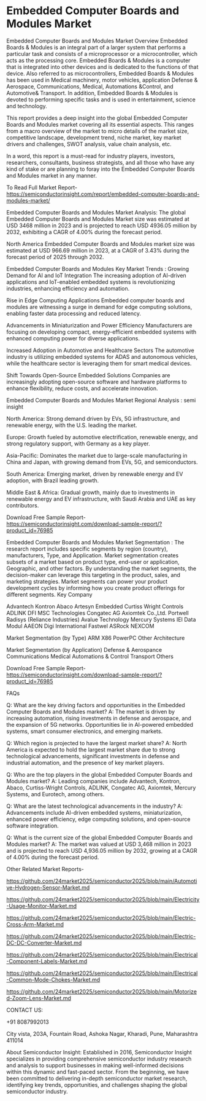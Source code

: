 <h1>Embedded Computer Boards and Modules Market</h1>
Embedded Computer Boards and Modules Market Overview
Embedded Boards & Modules is an integral part of a larger system that performs a particular task and consists of a microprocessor or a microcontroller, which acts as the processing core. Embedded Boards & Modules is a computer that is integrated into other devices and is dedicated to the functions of that device. Also referred to as microcontrollers, Embedded Boards & Modules has been used in Medical machinery, motor vehicles, application Defense & Aerospace, Communications, Medical, Automations &Control, and Automotive& Transport. In addition, Embedded Boards & Modules is devoted to performing specific tasks and is used in entertainment, science and technology.

This report provides a deep insight into the global Embedded Computer Boards and Modules market covering all its essential aspects. This ranges from a macro overview of the market to micro details of the market size, competitive landscape, development trend, niche market, key market drivers and challenges, SWOT analysis, value chain analysis, etc.

In a word, this report is a must-read for industry players, investors, researchers, consultants, business strategists, and all those who have any kind of stake or are planning to foray into the Embedded Computer Boards and Modules market in any manner.

To Read Full Market Report-
https://semiconductorinsight.com/report/embedded-computer-boards-and-modules-market/

Embedded Computer Boards and Modules Market Analysis:
The global Embedded Computer Boards and Modules Market size was estimated at USD 3468 million in 2023 and is projected to reach USD 4936.05 million by 2032, exhibiting a CAGR of 4.00% during the forecast period.

North America Embedded Computer Boards and Modules market size was estimated at USD 966.69 million in 2023, at a CAGR of 3.43% during the forecast period of 2025 through 2032.

Embedded Computer Boards and Modules Key Market Trends :
Growing Demand for AI and IoT Integration
The increasing adoption of AI-driven applications and IoT-enabled embedded systems is revolutionizing industries, enhancing efficiency and automation.

Rise in Edge Computing Applications
Embedded computer boards and modules are witnessing a surge in demand for edge computing solutions, enabling faster data processing and reduced latency.

Advancements in Miniaturization and Power Efficiency
Manufacturers are focusing on developing compact, energy-efficient embedded systems with enhanced computing power for diverse applications.

Increased Adoption in Automotive and Healthcare Sectors
The automotive industry is utilizing embedded systems for ADAS and autonomous vehicles, while the healthcare sector is leveraging them for smart medical devices.

Shift Towards Open-Source Embedded Solutions
Companies are increasingly adopting open-source software and hardware platforms to enhance flexibility, reduce costs, and accelerate innovation.

Embedded Computer Boards and Modules Market Regional Analysis :
semi insight

North America:
Strong demand driven by EVs, 5G infrastructure, and renewable energy, with the U.S. leading the market.

Europe:
Growth fueled by automotive electrification, renewable energy, and strong regulatory support, with Germany as a key player.

Asia-Pacific:
Dominates the market due to large-scale manufacturing in China and Japan, with growing demand from EVs, 5G, and semiconductors.

South America:
Emerging market, driven by renewable energy and EV adoption, with Brazil leading growth.

Middle East & Africa:
Gradual growth, mainly due to investments in renewable energy and EV infrastructure, with Saudi Arabia and UAE as key contributors.

Download Free Sample Report-
https://semiconductorinsight.com/download-sample-report/?product_id=76985

Embedded Computer Boards and Modules Market Segmentation :
The research report includes specific segments by region (country), manufacturers, Type, and Application. Market segmentation creates subsets of a market based on product type, end-user or application, Geographic, and other factors. By understanding the market segments, the decision-maker can leverage this targeting in the product, sales, and marketing strategies. Market segments can power your product development cycles by informing how you create product offerings for different segments.
Key Company

Advantech
Kontron
Abaco
Artesyn Embedded
Curtiss Wright Controls
ADLINK
DFI
MSC Technologies
Congatec AG
Axiomtek Co.,Ltd.
Portwell
Radisys (Reliance Industries)
Avalue Technology
Mercury Systems
IEI
Data Modul
AAEON
Digi International
Fastwel
ASRock
NEXCOM

Market Segmentation (by Type)
ARM
X86
PowerPC
Other Architecture

Market Segmentation (by Application)
Defense & Aerospance
Communications
Medical
Automations & Control
Transport
Others

Download Free Sample Report-
https://semiconductorinsight.com/download-sample-report/?product_id=76985

FAQs


Q: What are the key driving factors and opportunities in the Embedded Computer Boards and Modules market?
A: The market is driven by increasing automation, rising investments in defense and aerospace, and the expansion of 5G networks. Opportunities lie in AI-powered embedded systems, smart consumer electronics, and emerging markets.

Q: Which region is projected to have the largest market share?
A: North America is expected to hold the largest market share due to strong technological advancements, significant investments in defense and industrial automation, and the presence of key market players.

Q: Who are the top players in the global Embedded Computer Boards and Modules market?
A: Leading companies include Advantech, Kontron, Abaco, Curtiss-Wright Controls, ADLINK, Congatec AG, Axiomtek, Mercury Systems, and Eurotech, among others.

Q: What are the latest technological advancements in the industry?
A: Advancements include AI-driven embedded systems, miniaturization, enhanced power efficiency, edge computing solutions, and open-source software integration.

Q: What is the current size of the global Embedded Computer Boards and Modules market?
A: The market was valued at USD 3,468 million in 2023 and is projected to reach USD 4,936.05 million by 2032, growing at a CAGR of 4.00% during the forecast period.

Other Related Market Reports-

https://github.com/24market2025/semiconductor2025/blob/main/Automotive-Hydrogen-Sensor-Market.md

https://github.com/24market2025/semiconductor2025/blob/main/Electricity-Usage-Monitor-Market.md

https://github.com/24market2025/semiconductor2025/blob/main/Electric-Cross-Arm-Market.md

https://github.com/24market2025/semiconductor2025/blob/main/Electric-DC-DC-Converter-Market.md

https://github.com/24market2025/semiconductor2025/blob/main/Electrical-Component-Labels-Market.md

https://github.com/24market2025/semiconductor2025/blob/main/Electrical-Common-Mode-Chokes-Market.md

https://github.com/24market2025/semiconductor2025/blob/main/Motorized-Zoom-Lens-Market.md

CONTACT US:

+91 8087992013

City vista, 203A, Fountain Road, Ashoka Nagar, Kharadi, Pune, Maharashtra 411014

About Semiconductor Insight:
Established in 2016, Semiconductor Insight specializes in providing comprehensive semiconductor industry research and analysis to support businesses in making well-informed decisions within this dynamic and fast-paced sector. From the beginning, we have been committed to delivering in-depth semiconductor market research, identifying key trends, opportunities, and challenges shaping the global semiconductor industry.
